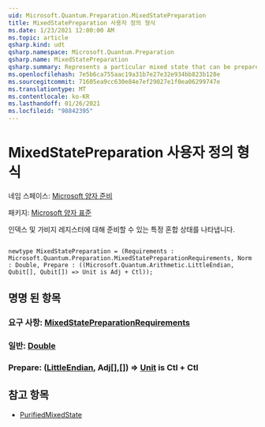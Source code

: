 ```yaml
---
uid: Microsoft.Quantum.Preparation.MixedStatePreparation
title: MixedStatePreparation 사용자 정의 형식
ms.date: 1/23/2021 12:00:00 AM
ms.topic: article
qsharp.kind: udt
qsharp.namespace: Microsoft.Quantum.Preparation
qsharp.name: MixedStatePreparation
qsharp.summary: Represents a particular mixed state that can be prepared on an index and a garbage register.
ms.openlocfilehash: 7e5b6ca755aac19a31b7e27e32e934bb823b128e
ms.sourcegitcommit: 71605ea9cc630e84e7ef29027e1f0ea06299747e
ms.translationtype: MT
ms.contentlocale: ko-KR
ms.lasthandoff: 01/26/2021
ms.locfileid: "98842395"
---
```

# <a name="mixedstatepreparation-user-defined-type"></a>MixedStatePreparation 사용자 정의 형식

네임 스페이스: [Microsoft 양자 준비](xref:Microsoft.Quantum.Preparation)

패키지: [Microsoft 양자 표준](https://nuget.org/packages/Microsoft.Quantum.Standard)


인덱스 및 가비지 레지스터에 대해 준비할 수 있는 특정 혼합 상태를 나타냅니다.

```qsharp

newtype MixedStatePreparation = (Requirements : Microsoft.Quantum.Preparation.MixedStatePreparationRequirements, Norm : Double, Prepare : ((Microsoft.Quantum.Arithmetic.LittleEndian, Qubit[], Qubit[]) => Unit is Adj + Ctl));
```



## <a name="named-items"></a>명명 된 항목

### <a name="requirements--mixedstatepreparationrequirements"></a>요구 사항: [MixedStatePreparationRequirements](xref:Microsoft.Quantum.Preparation.MixedStatePreparationRequirements)


### <a name="norm--double"></a>일반: [Double](xref:microsoft.quantum.lang-ref.double)


### <a name="prepare--littleendianqubitqubit--unit--is-adj--ctl"></a>Prepare: ([LittleEndian](xref:Microsoft.Quantum.Arithmetic.LittleEndian), Adj[[],](xref:microsoft.quantum.lang-ref.qubit)[[]](xref:microsoft.quantum.lang-ref.qubit)) => [Unit](xref:microsoft.quantum.lang-ref.unit) is Ctl + Ctl



## <a name="see-also"></a>참고 항목

- [PurifiedMixedState](xref:Microsoft.Quantum.PurifiedMixedState)